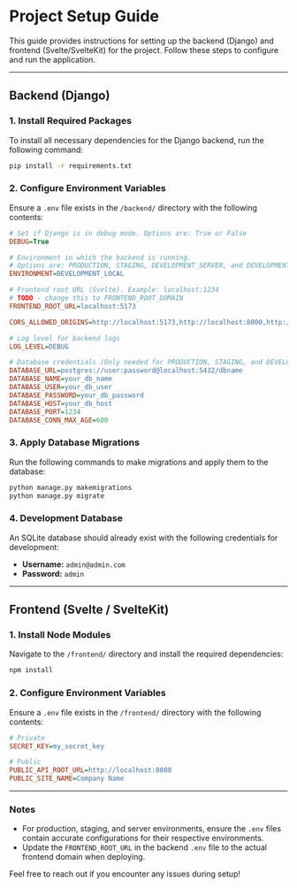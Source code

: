 # Project Setup Guide

This guide provides instructions for setting up the backend (Django) and frontend (Svelte/SvelteKit) for the project. Follow these steps to configure and run the application.

---

## Backend (Django)

### 1. Install Required Packages
To install all necessary dependencies for the Django backend, run the following command:

```bash
pip install -r requirements.txt
```

### 2. Configure Environment Variables
Ensure a `.env` file exists in the `/backend/` directory with the following contents:

```ini
# Set if Django is in debug mode. Options are: True or False
DEBUG=True

# Environment in which the backend is running.
# Options are: PRODUCTION, STAGING, DEVELOPMENT_SERVER, and DEVELOPMENT_LOCAL
ENVIRONMENT=DEVELOPMENT_LOCAL

# Frontend root URL (Svelte). Example: localhost:1234
# TODO - change this to FRONTEND_ROOT_DOMAIN
FRONTEND_ROOT_URL=localhost:5173

CORS_ALLOWED_ORIGINS=http://localhost:5173,http://localhost:8000,http://127.0.0.1:8000

# Log level for backend logs
LOG_LEVEL=DEBUG

# Database credentials (Only needed for PRODUCTION, STAGING, and DEVELOPMENT_SERVER environments, NOT NEEDED for DEVELOPMENT_LOCAL)
DATABASE_URL=postgres://user:password@localhost:5432/dbname
DATABASE_NAME=your_db_name
DATABASE_USER=your_db_user
DATABASE_PASSWORD=your_db_password
DATABASE_HOST=your_db_host
DATABASE_PORT=1234
DATABASE_CONN_MAX_AGE=600
```

### 3. Apply Database Migrations
Run the following commands to make migrations and apply them to the database:

```bash
python manage.py makemigrations
python manage.py migrate
```

### 4. Development Database
An SQLite database should already exist with the following credentials for development:

- **Username:** `admin@admin.com`
- **Password:** `admin`

---

## Frontend (Svelte / SvelteKit)

### 1. Install Node Modules
Navigate to the `/frontend/` directory and install the required dependencies:

```bash
npm install
```

### 2. Configure Environment Variables
Ensure a `.env` file exists in the `/frontend/` directory with the following contents:

```ini
# Private
SECRET_KEY=my_secret_key

# Public
PUBLIC_API_ROOT_URL=http://localhost:8000
PUBLIC_SITE_NAME=Company Name
```

---

### Notes
- For production, staging, and server environments, ensure the `.env` files contain accurate configurations for their respective environments.
- Update the `FRONTEND_ROOT_URL` in the backend `.env` file to the actual frontend domain when deploying.

Feel free to reach out if you encounter any issues during setup!